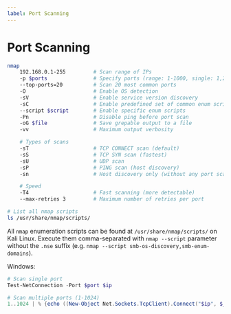 ```yaml
---
label: Port Scanning
---
```


# Port Scanning

```bash
nmap
    192.168.0.1-255         # Scan range of IPs
    -p $ports               # Specify ports (range: 1-1000, single: 1,2,3)
    --top-ports=20          # Scan 20 most common ports
    -O                      # Enable OS detection
    -sV                     # Enable service version discovery
    -sC                     # Enable predefined set of common enum scripts
    --script $script        # Enable specific enum scripts
    -Pn                     # Disable ping before port scan
    -oG $file               # Save grepable output to a file
    -vv                     # Maximum output verbosity

    # Types of scans
    -sT                     # TCP CONNECT scan (default)
    -sS                     # TCP SYN scan (fastest)
    -sU                     # UDP scan
    -sP                     # PING scan (host discovery)
    -sn                     # Host discovery only (without any port scan)

    # Speed
    -T4                     # Fast scanning (more detectable)
    --max-retries 3         # Maximum number of retries per port

# List all nmap scripts
ls /usr/share/nmap/scripts/
```

All `nmap` enumeration scripts can be found at `/usr/share/nmap/scripts/` on Kali Linux. Execute them comma-separated with `nmap --script` parameter without the `.nse` suffix (e.g. `nmap --script smb-os-discovery,smb-enum-domains`).

Windows:

```powershell
# Scan single port
Test-NetConnection -Port $port $ip

# Scan multiple ports (1-1024)
1..1024 | % {echo ((New-Object Net.Sockets.TcpClient).Connect("$ip", $_)) "TCP port $_ is open"} 2>$null
```

